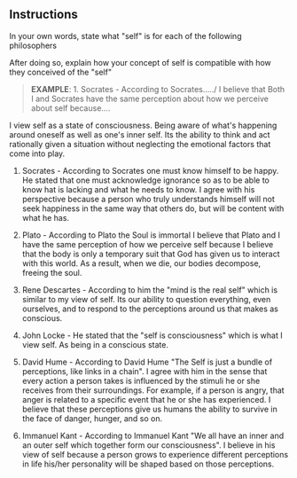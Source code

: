 ## Instructions
In your own words, state what "self" is for each of the following philosophers

After doing so, explain how your concept of self is compatible with how they conceived of the "self"

>**EXAMPLE**: 1. Socrates - According to Socrates...../ I believe that Both I and Socrates have the same perception about how we perceive about self because....

I view self as a state of consciousness. Being aware of what's happening around oneself as well as one's inner self. Its the ability to think and act rationally given a situation without neglecting the emotional factors that come into play.

1. Socrates - According to Socrates one must know himself to be happy. He stated that one must acknowledge ignorance so as to be able to know hat is lacking and what he needs to know.  I agree with his perspective because a person who truly understands himself will not seek happiness in the same way that others do, but will be content with what he has.

2. Plato - According to Plato the Soul is immortal I believe that Plato and I have the same perception of how we perceive self because I believe that the body is only a temporary suit that God has given us to interact with this world. As a result, when we die, our bodies decompose, freeing the soul.

3. Rene Descartes - According to him the "mind is the real self" which is similar to my view of self. Its our ability to question everything, even ourselves, and to respond to the perceptions around us that makes as conscious.

4. John Locke - He stated that the "self is consciousness" which is what I view self. As being in a conscious state. 

5. David Hume - According to David Hume "The Self is just a bundle of perceptions, like links in a chain". I agree with him in the sense that every action a person takes is influenced by the stimuli he or she receives from their surroundings. For example, if a person is angry, that anger is related to a specific event that he or she has experienced. I believe that these perceptions give us humans the ability to survive in the face of danger, hunger, and so on.

6. Immanuel Kant - According to Immanuel Kant "We all have an inner and an outer self which together form our consciousness". I believe in his view of self because a person grows to experience different perceptions in life his/her personality will be shaped based on those perceptions.